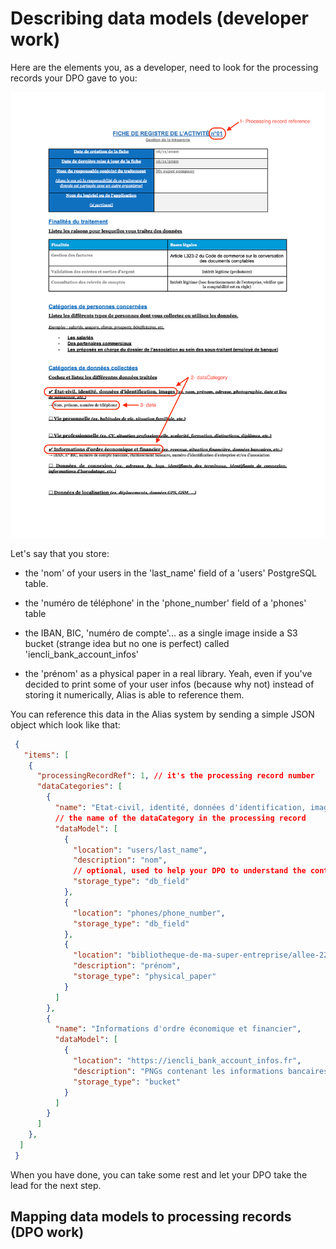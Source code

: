 # Describing data models (developer work)

Here are the elements you, as a developer, need to look for the processing records your DPO gave to you:  

![A partial processing record](./assets/images/processing-record.png)

Let's say that you store: 

- the 'nom' of your users in the 'last_name' field of a 'users' PostgreSQL table. 

- the 'numéro de téléphone' in the 'phone_number' field of a 'phones' table

- the IBAN, BIC, 'numéro de compte'... as a single image inside a S3 bucket (strange idea but no one is perfect) called 'iencli_bank_account_infos'

- the 'prénom' as a physical paper in a real library. Yeah, even if you've decided to print some of your user infos (because why not) instead of storing it numerically, Alias is able to reference them.

You can reference this data in the Alias system by sending a simple JSON object which look like that:

```json
 {
   "items": [
    {
      "processingRecordRef": 1, // it's the processing record number
      "dataCategories": [
        {
          "name": "Etat-civil, identité, données d'identification, images",
          // the name of the dataCategory in the processing record
          "dataModel": [
            {
              "location": "users/last_name",
              "description": "nom", 
              // optional, used to help your DPO to understand the content of the data
              "storage_type": "db_field"
            },
            {
              "location": "phones/phone_number",
              "storage_type": "db_field"
            },
            {
              "location": "bibliotheque-de-ma-super-entreprise/allee-22/dossier-prenoms",
              "description": "prénom",
              "storage_type": "physical_paper"
            }
          ]
        },
        {
          "name": "Informations d'ordre économique et financier",
          "dataModel": [
            {
              "location": "https://iencli_bank_account_infos.fr",
              "description": "PNGs contenant les informations bancaires de nos clients",
              "storage_type": "bucket"
            }
          ]
        }
      ]
    },
  ]
 }
```

When you have done, you can take some rest and let your DPO take the lead for the next step. 

## Mapping data models to processing records (DPO work)

